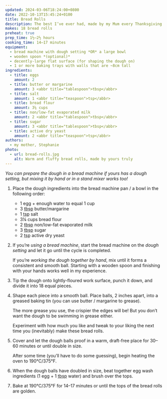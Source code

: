 ```yaml
---
updated: 2024-03-06T18:24:00+0800
date: 2022-10-13T15:45:24+0100
title: Bread Rolls
description: The best I’ve ever had, made by my Mum every Thanksgiving and Christmas, and always gone faster than hoped.
makes: 18 bread rolls
preheat: true
prep_time: 1½–2½ hours
cooking_time: 14–17 minutes
equipment:
  - bread machine with dough setting *OR* a large bowl
  - wooden spoon *(optional)*
  - decently-large flat surface (for shaping the dough on)
  - 1 or more baking trays with walls that are ~8cm tall
ingredients:
  - title: eggs
    amount: 2
  - title: butter or margarine
    amount: 3 <abbr title="tablespoon">tbsp</abbr>
  - title: salt
    amount: 1 <abbr title="teaspoon">tsp</abbr>
  - title: bread flour
    amount: 3¼ cups
  - title: non/low-fat evaporated milk
    amount: 2 <abbr title="tablespoon">tbsp</abbr>
  - title: sugar
    amount: 3 <abbr title="tablespoon">tbsp</abbr>
  - title: active dry yeast
    amount: 2 <abbr title="teaspoon">tsp</abbr>
authors:
  - my mother, Stephanie
photo:
  - url: bread-rolls.jpg
    alt: Warm and fluffy bread rolls, made by yours truly
---
```


*You can prepare the dough in a bread machine if yours has a dough setting, but mixing it by hand or in a stand mixer works too!*

1.
    Place the dough ingredients into the bread machine pan / a bowl in the following order:
    - 1 egg + enough water to equal 1 cup
    - 3 <abbr title="tablespoon">tbsp</abbr> butter/margarine
    - 1 <abbr title="teaspoon">tsp</abbr> salt
    - 3¼ cups bread flour
    - 2 <abbr title="tablespoon">tbsp</abbr> non/low-fat evaporated milk
    - 3 <abbr title="tablespoon">tbsp</abbr> sugar
    - 2 <abbr title="teaspoon">tsp</abbr> active dry yeast

2.
    If you’re *using a bread machine*, start the bread machine on the *dough setting* and let it go until the cycle is completed.

    If you’re *working the dough together by hand*, mix until it forms a consistent and smooth ball. Starting with a wooden spoon and finishing with your hands works well in my experience.

3.
    Tip the dough onto lightly-floured work surface, punch it down, and divide it into 18 equal pieces.

4.
    Shape each piece into a smooth ball. Place balls, 2 inches apart, into a greased baking tin (you can use butter / margarine to grease).

    The more grease you use, the crispier the edges will be! But you don’t want the dough to be swimming in grease either.

    Experiment with how much you like and tweak to your liking the next time you (inevitably) make these bread rolls.

5.
    Cover and let the dough balls proof in a warm, draft-free place for 30–60 minutes or until double in size.

    After some time (you’ll have to do some guessing), <span id="preheat-step">begin heating the oven to 190°C/375°F.</span>

6.
    When the dough balls have doubled in size, beat together egg wash ingredients (1 egg + 1 <abbr title="tablespoon">tbsp</abbr> water) and brush over the tops.

7.
    Bake at 190°C/375°F for 14–17 minutes or until the tops of the bread rolls are golden.
